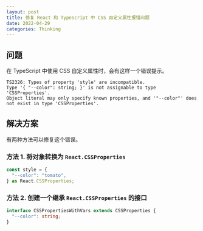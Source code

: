```yaml
---
layout: post
title: 修复 React 和 Typescript 中 CSS 自定义属性报错问题
date: 2022-04-29
categories: Thinking
---
```


## 问题

在 TypeScript 中使用 CSS 自定义属性时，会有这样一个错误提示。

```shell
TS2326: Types of property 'style' are incompatible.
Type '{ "--color": string; }' is not assignable to type 'CSSProperties'.
Object literal may only specify known properties, and '"--color"' does not exist in type 'CSSProperties'.
```

## 解决方案

有两种方法可以修复这个错误。

### 方法 1. 将对象转换为 `React.CSSProperties`

```typescript
const style = {
  "--color": "tomato",
} as React.CSSProperties;
```

### 方法 2. 创建一个继承 `React.CSSProperties` 的接口

```typescript
interface CSSPropertiesWithVars extends CSSProperties {
  "--color": string;
}
```
